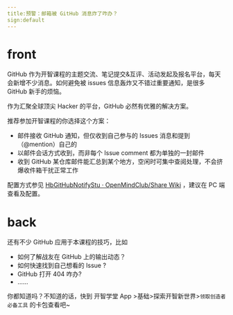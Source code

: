 ```yaml
---
title:预警：邮箱被 GitHub 消息炸了咋办？
sign:default
---
```


# front
GitHub 作为开智课程的主题交流、笔记提交&互评、活动发起及报名平台，每天会新增不少消息。如何避免被 issues 信息轰炸又不错过重要通知，是很多 GitHub 新手的烦恼。

作为汇聚全球顶尖 Hacker 的平台，GitHub 必然有优雅的解决方案。

推荐参加开智课程的你选择这个方案：

* 邮件接收 GitHub 通知，但仅收到自己参与的 Issues 消息和提到（@mention）自己的
* 以邮件会话方式收到，而非每个 Issue comment 都为单独的一封邮件
* 收到 GitHub 某仓库邮件能汇总到某个地方，空闲时可集中查阅处理，不会挤爆收件箱干扰正常工作

配置方式参见 [HbGitHubNotifyStu · OpenMindClub/Share Wiki](https://github.com/OpenMindClub/Share/wiki/HbGitHubNotifyStu) ，建议在 PC 端查看及配置。



# back

还有不少 GitHub 应用于本课程的技巧，比如

- 如何了解战友在 GitHub 上的输出动态？
- 如何快速找到自己想看的 Issue ?
- GitHub 打开 404 咋办?
- ……

你都知道吗？不知道的话，快到 开智学堂 App >基础>探索开智新世界>`领取创造者必备工具` 的卡包查看吧~

